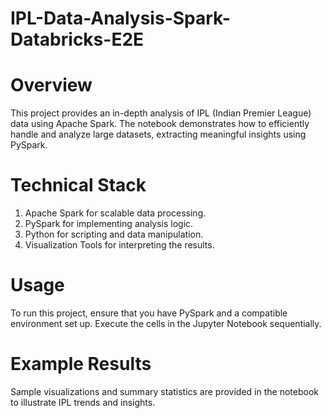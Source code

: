 # IPL-Data-Analysis-Spark-Databricks-E2E

# Overview
This project provides an in-depth analysis of IPL (Indian Premier League) data using Apache Spark. The notebook demonstrates how to efficiently handle and analyze large datasets, extracting meaningful insights using PySpark.

# Technical Stack
1. Apache Spark for scalable data processing.
2. PySpark for implementing analysis logic.
3. Python for scripting and data manipulation.
4. Visualization Tools for interpreting the results.
   
# Usage
To run this project, ensure that you have PySpark and a compatible environment set up. Execute the cells in the Jupyter Notebook sequentially.

# Example Results
Sample visualizations and summary statistics are provided in the notebook to illustrate IPL trends and insights.
